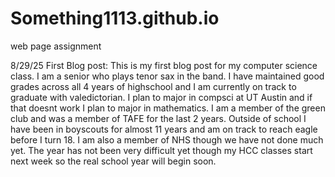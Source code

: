 # Something1113.github.io
web page assignment

8/29/25 First Blog post: 
This is my first blog post for my computer science class. I am a senior who plays tenor sax in the band. I have maintained good grades across all 4 years of highschool and I am currently on track to graduate with valedictorian. I plan to major in compsci at UT Austin and if that doesnt work I plan to major in mathematics. I am a member of the green club and was a member of TAFE for the last 2 years. Outside of school I have been in boyscouts for almost 11 years and am on track to reach eagle before I turn 18. I am also a member of NHS though we have not done much yet. The year has not been very difficult yet though my HCC classes start next week so the real school year will begin soon.

